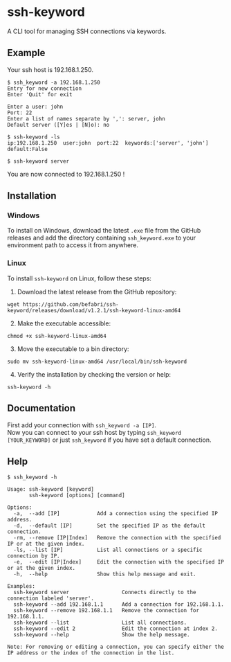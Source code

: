 # ssh-keyword

A CLI tool for managing SSH connections via keywords.

## Example

Your ssh host is 192.168.1.250.

```
$ ssh_keyword -a 192.168.1.250
Entry for new connection
Enter 'Quit' for exit

Enter a user: john
Port: 22
Enter a list of names separate by ',': server, john
Default server ([Y]es | [N]o): no

$ ssh-keyword -ls
ip:192.168.1.250  user:john  port:22  keywords:['server', 'john']  default:False

$ ssh-keyword server
```

You are now connected to 192.168.1.250 !

## Installation

### Windows

To install on Windows, download the latest `.exe` file from the GitHub releases and add the directory containing `ssh_keyword.exe` to your environment path to access it from anywhere.

### Linux

To install `ssh-keyword` on Linux, follow these steps:

1. Download the latest release from the GitHub repository:
```
wget https://github.com/befabri/ssh-keyword/releases/download/v1.2.1/ssh-keyword-linux-amd64
```
2. Make the executable accessible:
```
chmod +x ssh-keyword-linux-amd64
```
3. Move the executable to a bin directory:
```
sudo mv ssh-keyword-linux-amd64 /usr/local/bin/ssh-keyword
```
4. Verify the installation by checking the version or help:
```
ssh-keyword -h
```

## Documentation

First add your connection with `ssh_keyword -a [IP]`.\
Now you can connect to your ssh host by typing `ssh_keyword [YOUR_KEYWORD]` or just `ssh_keyword` if you have set a default connection.

## Help

```
$ ssh_keyword -h

Usage: ssh-keyword [keyword]
       ssh-keyword [options] [command]

Options:
  -a,  --add [IP]            Add a connection using the specified IP address.
  -d,  --default [IP]        Set the specified IP as the default connection.
  -rm, --remove [IP|Index]   Remove the connection with the specified IP or at the given index.
  -ls, --list [IP]           List all connections or a specific connection by IP.
  -e,  --edit [IP|Index]     Edit the connection with the specified IP or at the given index.
  -h,  --help                Show this help message and exit.

Examples:
  ssh-keyword server                 Connects directly to the connection labeled 'server'.
  ssh-keyword --add 192.168.1.1      Add a connection for 192.168.1.1.
  ssh-keyword --remove 192.168.1.1   Remove the connection for 192.168.1.1.
  ssh-keyword --list                 List all connections.
  ssh-keyword --edit 2               Edit the connection at index 2.
  ssh-keyword --help                 Show the help message.

Note: For removing or editing a connection, you can specify either the IP address or the index of the connection in the list.
```
